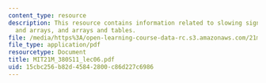 ```yaml
---
content_type: resource
description: This resource contains information related to slowing signals, lists
  and arrays, and arrays and tables.
file: /media/https%3A/open-learning-course-data-rc.s3.amazonaws.com/21m-380-music-and-technology-live-electronics-performance-practices-spring-2011/15cbc256b82d45842800c86d227c6986_MIT21M_380S11_lec06.pdf
file_type: application/pdf
resourcetype: Document
title: MIT21M_380S11_lec06.pdf
uid: 15cbc256-b82d-4584-2800-c86d227c6986
---
```

